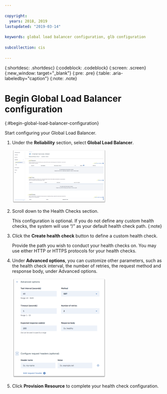 ```yaml
---

copyright:
  years: 2018, 2019
lastupdated: "2019-03-14"

keywords: global load balancer configuration, glb configuration

subcollection: cis

---
```


{:shortdesc: .shortdesc}
{:codeblock: .codeblock}
{:screen: .screen}
{:new_window: target="_blank"}
{:pre: .pre}
{:table: .aria-labeledby="caption"}
{:note: .note}

# Begin Global Load Balancer configuration
{:#begin-global-load-balancer-configuration}

Start configuring your Global Load Balancer.

1. Under the **Reliability** section, select **Global Load Balancer**. 
    
    <img src="images/reliability6.png" alt="drawing" style="width: 300px;"/>

2. Scroll down to the Health Checks section. 

   This configuration is optional. If you do not define any custom health checks, the system will use “/” as your default health check path. 
   {:note}

3. Click the **Create health check** button to define a custom health check.   

   Provide the path you wish to conduct your health checks on. You may use either HTTP or HTTPS protocols for your health checks. 
   
4. Under **Advanced options**, you can customize other parameters, such as the health check interval, the number of retries, the request method and response body, under Advanced options. 
   
   <img src="images/reliability7.png" alt="drawing" style="width: 300px;"/>
   
5. Click **Provision Resource** to complete your health check configuration. 
